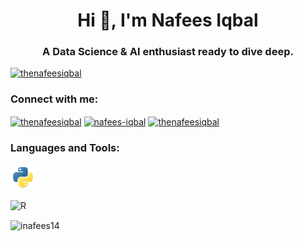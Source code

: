<h1 align="center">Hi 👋, I'm Nafees Iqbal</h1>
<h3 align="center">A Data Science & AI enthusiast ready to dive deep.</h3>

<p align="left"> <a href="https://twitter.com/thenafeesiqbal" target="blank"><img src="https://img.shields.io/twitter/follow/thenafeesiqbal?logo=twitter&style=for-the-badge" alt="thenafeesiqbal" /></a> </p>

<h3 align="left">Connect with me:</h3>
<p align="left">
<a href="https://twitter.com/thenafeesiqbal" target="blank"><img align="center" src="https://raw.githubusercontent.com/rahuldkjain/github-profile-readme-generator/master/src/images/icons/Social/twitter.svg" alt="thenafeesiqbal" height="30" width="40" /></a>
<a href="https://linkedin.com/in/nafees-iqbal" target="blank"><img align="center" src="https://raw.githubusercontent.com/rahuldkjain/github-profile-readme-generator/master/src/images/icons/Social/linked-in-alt.svg" alt="nafees-iqbal" height="30" width="40" /></a>
<a href="https://instagram.com/thenafeesiqbal" target="blank"><img align="center" src="https://raw.githubusercontent.com/rahuldkjain/github-profile-readme-generator/master/src/images/icons/Social/instagram.svg" alt="thenafeesiqbal" height="30" width="40" /></a>
</p>

<h3 align="left">Languages and Tools:</h3>
<p align="left"> <a href="https://www.python.org" target="_blank" rel="noreferrer"> <img src="https://raw.githubusercontent.com/devicons/devicon/master/icons/python/python-original.svg" alt="python" width="40" height="40"/> </a> 

![R](https://img.shields.io/badge/R-276DC3?style=for-the-badge&logo=r&logoColor=white) </p>

<p><img align="center" src="https://github-readme-stats.vercel.app/api/top-langs?username=inafees14&show_icons=true&locale=en&layout=compact" alt="inafees14" /></p>
